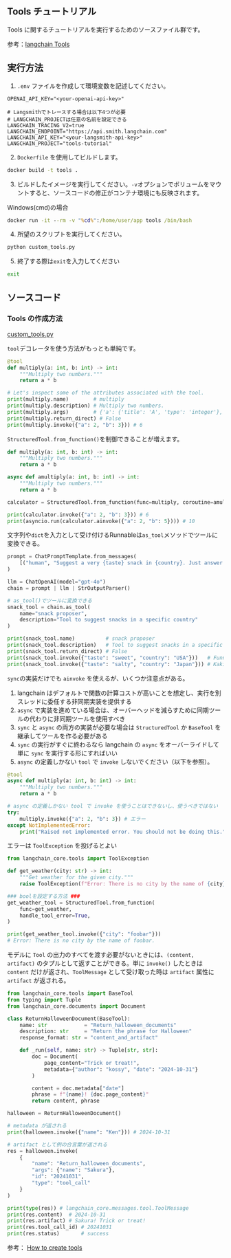 ## Tools チュートリアル

Tools に関するチュートリアルを実行するためのソースファイル群です。

参考：[langchain Tools](https://python.langchain.com/docs/how_to/#tools)

## 実行方法

1. `.env` ファイルを作成して環境変数を記述してください。

```
OPENAI_API_KEY="<your-openai-api-key>"

# Langsmithでトレースする場合は以下4つが必要
# LANGCHAIN_PROJECTは任意の名前を設定できる
LANGCHAIN_TRACING_V2=true
LANGCHAIN_ENDPOINT="https://api.smith.langchain.com"
LANGCHAIN_API_KEY="<your-langsmith-api-key>"
LANGCHAIN_PROJECT="tools-tutorial"
```

2. `Dockerfile` を使用してビルドします。

```bash
docker build -t tools .
```

3. ビルドしたイメージを実行してください。`-v`オプションでボリュームをマウントすると、ソースコードの修正がコンテナ環境にも反映されます。

Windows(cmd)の場合
```cmd
docker run -it --rm -v "%cd%":/home/user/app tools /bin/bash
```

4. 所望のスクリプトを実行してください。

```bash
python custom_tools.py
```

5. 終了する際は`exit`を入力してください

```bash
exit
```

## ソースコード

### Tools の作成方法
[custom_tools.py](custom_tools.py)

`tool`デコレータを使う方法がもっとも単純です。

```python
@tool
def multiply(a: int, b: int) -> int:
    """Multiply two numbers."""
    return a * b

# Let's inspect some of the attributes associated with the tool.
print(multiply.name)        # multiply
print(multiply.description) # Multiply two numbers.
print(multiply.args)        # {'a': {'title': 'A', 'type': 'integer'}, 'b': {'title': 'B', 'type': 'integer'}}
print(multiply.return_direct) # False
print(multiply.invoke({"a": 2, "b": 3})) # 6
```

`StructuredTool.from_function()`を制御できることが増えます。

```python
def multiply(a: int, b: int) -> int:
    """Multiply two numbers."""
    return a * b

async def amultiply(a: int, b: int) -> int:
    """Multiply two numbers."""
    return a * b

calculator = StructuredTool.from_function(func=multiply, coroutine=amultiply)

print(calculator.invoke({"a": 2, "b": 3})) # 6
print(asyncio.run(calculator.ainvoke({"a": 2, "b": 5}))) # 10
```

文字列や`dict`を入力として受け付けるRunnableは`as_tool`メソッドでツールに変換できる。
```python
prompt = ChatPromptTemplate.from_messages(
    [("human", "Suggest a very {taste} snack in {country}. Just answer the name of the snack.")]
)

llm = ChatOpenAI(model="gpt-4o")
chain = prompt | llm | StrOutputParser()

# as_tool()でツールに変換できる
snack_tool = chain.as_tool(
    name="snack proposer", 
    description="Tool to suggest snacks in a specific country"
)

print(snack_tool.name)          # snack proposer
print(snack_tool.description)   # Tool to suggest snacks in a specific country
print(snack_tool.return_direct) # False
print(snack_tool.invoke({"taste": "sweet", "country": "USA"}))   # Funnel cake
print(snack_tool.invoke({"taste": "salty", "country": "Japan"})) # Kaki no Tane
```

`sync`の実装だけでも `ainvoke` を使えるが、いくつか注意点がある。
1. langchain はデフォルトで関数の計算コストが高いことを想定し、実行を別スレッドに委任する非同期実装を提供する
2. `async` で実装を進めている場合は、オーバーヘッドを減らすために同期ツールの代わりに非同期ツールを使用すべき
3. `sync` と `async` の両方の実装が必要な場合は `StructuredTool` か `BaseTool` を継承してツールを作る必要がある
4. `sync` の実行がすぐに終わるなら langchain の `async` をオーバーライドして単に `sync` を実行する形にすればいい
5. `async` の定義しかない `tool` で `invoke` しないでください（以下を参照）。

```python
@tool
async def multiply(a: int, b: int) -> int:
    """Multiply two numbers."""
    return a * b

# async の定義しかない tool で invoke を使うことはできないし、使うべきではない
try:
    multiply.invoke({"a": 2, "b": 3}) # エラー
except NotImplementedError:
    print("Raised not implemented error. You should not be doing this.")
```

エラーは `ToolException` を投げるとよい

```python
from langchain_core.tools import ToolException

def get_weather(city: str) -> int:
    """Get weather for the given city."""
    raise ToolException(f"Error: There is no city by the name of {city}.")

### boolを設定する方法 ###
get_weather_tool = StructuredTool.from_function(
    func=get_weather,
    handle_tool_error=True,
)

print(get_weather_tool.invoke({"city": "foobar"})) 
# Error: There is no city by the name of foobar.
```

モデルに `Tool` の出力のすべてを渡す必要がないときには、`(content, artifact)` のタプルとして返すことができる。単に `invoke()` したときは `content` だけが返され、`ToolMessage` として受け取った時は `artifact` 属性に `artifact` が返される。

```python
from langchain_core.tools import BaseTool
from typing import Tuple
from langchain_core.documents import Document

class ReturnHalloweenDocument(BaseTool):
    name: str            = "Return_halloween_documents"
    description: str     = "Return the phrase for Halloween"
    response_format: str = "content_and_artifact"

    def _run(self, name: str) -> Tuple[str, str]:
        doc = Document(
            page_content="Trick or treat!", 
            metadata={"author": "kossy", "date": "2024-10-31"}
        )

        content = doc.metadata["date"]
        phrase = f"{name}! {doc.page_content}"
        return content, phrase

halloween = ReturnHalloweenDocument()

# metadata が返される
print(halloween.invoke({"name": "Ken"})) # 2024-10-31

# artifact として例の合言葉が返される
res = halloween.invoke(
    {
        "name": "Return_halloween_documents",
        "args": {"name": "Sakura"},
        "id": "20241031",
        "type": "tool_call"
    }
)

print(type(res)) # langchain_core.messages.tool.ToolMessage
print(res.content)  # 2024-10-31
print(res.artifact) # Sakura! Trick or treat!
print(res.tool_call_id) # 20241031
print(res.status)       # success
```

参考：
[How to create tools](https://python.langchain.com/docs/how_to/custom_tools/)
